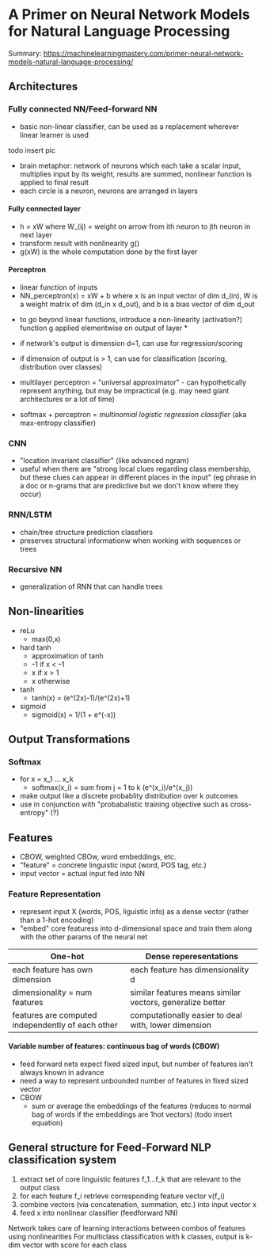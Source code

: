 # A Primer on Neural Network Models for Natural Language Processing

Summary: https://machinelearningmastery.com/primer-neural-network-models-natural-language-processing/

## Architectures

### Fully connected NN/Feed-forward NN
- basic non-linear classifier, can be used as a replacement wherever linear learner is used

todo insert pic

- brain metaphor: network of neurons which each take a scalar input, multiplies input by its weight, results are summed, nonlinear function is applied to final result
- each circle is a neuron, neurons are arranged in layers

#### Fully connected layer
- h = xW where W_(ij) = weight on arrow from ith neuron to jth neuron in next layer
- transform result with nonlinearity g()
- g(xW) is the whole computation done by the first layer

#### Perceptron
- linear function of inputs
- NN_perceptron(x) = xW + b where x is an input vector of dim d_(in), W is a weight matrix of dim (d_in x d_out), and b is a bias vector of dim d_out

* to go beyond linear functions, introduce a non-linearity (activation?) function g applied elementwise on output of layer *

- if network's output is dimension d=1, can use for regression/scoring
- if dimension of output is > 1, can use for classification (scoring, distribution over classes)

- multilayer perceptron = "universal approximator" - can hypothetically represent anything, but may be impractical (e.g. may need giant architectures or a lot of time)

- softmax + perceptron = *multinomial logistic regression classifier* (aka max-entropy classifier)

### CNN
- "location invariant classifier" (like advanced ngram)
- useful when there are "strong local clues regarding class membership, but these clues can appear in different places in the input" (eg phrase in a doc or n-grams that are predictive but we don't know where they occur)


### RNN/LSTM
- chain/tree structure prediction classfiers
- preserves structural informationw when working with sequences or trees

### Recursive NN
- generalization of RNN that can handle trees


## Non-linearities
- reLu
   - max(0,x)
- hard tanh
  - approximation of tanh
  - -1 if x < -1
  - x if x > 1
  - x otherwise
- tanh
  - tanh(x) = (e^(2x)-1)/(e^(2x)+1)
- sigmoid
  - sigmoid(x) = 1/(1 + e^(-x))
  
## Output Transformations
### Softmax
- for x = x_1 ... x_k
   - softmax(x_i) = sum from j = 1 to k (e^(x_i)/e^(x_j))
- make output like a discrete probablity distribution over k outcomes
- use in conjunction with "probabalistic training objective such as cross-entropy" (?)

## Features
- CBOW, weighted CBOw, word embeddings, etc.
- "feature" = concrete linguistic input (word, POS tag, etc.)
- input vector = actual input fed into NN

### Feature Representation
- represent input X (words, POS, liguistic info) as a dense vector (rather than a 1-hot encoding)
- "embed" core featuress into d-dimensional space and train them along with the other params of the neural net

One-hot | Dense reperesentations
--------|-----------------------
each feature has own dimension | each feature has dimensionality d
dimensionality = num features | similar features means similar vectors, generalize better
features are computed independently of each other | computationally easier to deal with, lower dimension

#### Variable number of features: continuous bag of words (CBOW)
- feed forward nets expect fixed sized input, but number of features isn't always known in advance
- need a way to represent unbounded number of features in fixed sized vector
- CBOW
  - sum or average the embeddings of the features (reduces to normal bag of words if the embeddings are 1hot vectors)
(todo insert equation)

## General structure for Feed-Forward NLP classification system
1. extract set of core linguistic features f_1...f_k that are relevant to the output class
2. for each feature f_i retrieve corresponding feature vector v(f_i)
3. combine vectors (via concatenation, summation, etc.) into input vector x
4. feed x into nonlinear classifier (feedforward NN)

Network takes care of learning interactions between combos of features using nonlinearities
For multiclass classification with k classes, output is k-dim vector with score for each class

